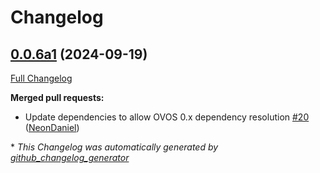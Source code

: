 # Changelog

## [0.0.6a1](https://github.com/NeonGeckoCom/neon-phal-plugin-switches/tree/0.0.6a1) (2024-09-19)

[Full Changelog](https://github.com/NeonGeckoCom/neon-phal-plugin-switches/compare/0.0.5...0.0.6a1)

**Merged pull requests:**

- Update dependencies to allow OVOS 0.x dependency resolution [\#20](https://github.com/NeonGeckoCom/neon-phal-plugin-switches/pull/20) ([NeonDaniel](https://github.com/NeonDaniel))



\* *This Changelog was automatically generated by [github_changelog_generator](https://github.com/github-changelog-generator/github-changelog-generator)*
